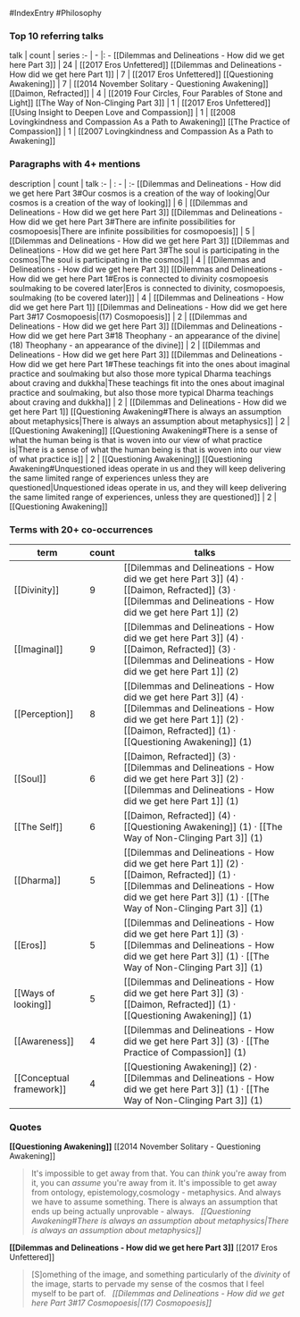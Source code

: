 #IndexEntry #Philosophy

### Top 10 referring talks
talk | count | series
:- | - |: -
[[Dilemmas and Delineations - How did we get here Part 3]] | 24 | [[2017 Eros Unfettered]]
[[Dilemmas and Delineations - How did we get here Part 1]] | 7 | [[2017 Eros Unfettered]]
[[Questioning Awakening]] | 7 | [[2014 November Solitary - Questioning Awakening]]
[[Daimon, Refracted]] | 4 | [[2019 Four Circles, Four Parables of Stone and Light]]
[[The Way of Non-Clinging Part 3]] | 1 | [[2017 Eros Unfettered]]
[[Using Insight to Deepen Love and Compassion]] | 1 | [[2008 Lovingkindness and Compassion As a Path to Awakening]]
[[The Practice of Compassion]] | 1 | [[2007 Lovingkindness and Compassion As a Path to Awakening]]

### Paragraphs with 4+ mentions
description | count | talk
:- | : - | :-
[[Dilemmas and Delineations - How did we get here Part 3#Our cosmos is a creation of the way of looking\|Our cosmos is a creation of the way of looking]] | 6 | [[Dilemmas and Delineations - How did we get here Part 3]]
[[Dilemmas and Delineations - How did we get here Part 3#There are infinite possibilities for cosmopoesis\|There are infinite possibilities for cosmopoesis]] | 5 | [[Dilemmas and Delineations - How did we get here Part 3]]
[[Dilemmas and Delineations - How did we get here Part 3#The soul is participating in the cosmos\|The soul is participating in the cosmos]] | 4 | [[Dilemmas and Delineations - How did we get here Part 3]]
[[Dilemmas and Delineations - How did we get here Part 1#Eros is connected to divinity cosmopoesis soulmaking to be covered later\|Eros is connected to divinity, cosmopoesis, soulmaking (to be covered later)]] | 4 | [[Dilemmas and Delineations - How did we get here Part 1]]
[[Dilemmas and Delineations - How did we get here Part 3#17 Cosmopoesis\|(17) Cosmopoesis]] | 2 | [[Dilemmas and Delineations - How did we get here Part 3]]
[[Dilemmas and Delineations - How did we get here Part 3#18 Theophany - an appearance of the divine\|(18) Theophany - an appearance of the divine]] | 2 | [[Dilemmas and Delineations - How did we get here Part 3]]
[[Dilemmas and Delineations - How did we get here Part 1#These teachings fit into the ones about imaginal practice and soulmaking but also those more typical Dharma teachings about craving and dukkha\|These teachings fit into the ones about imaginal practice and soulmaking, but also those more typical Dharma teachings about craving and dukkha]] | 2 | [[Dilemmas and Delineations - How did we get here Part 1]]
[[Questioning Awakening#There is always an assumption about metaphysics\|There is always an assumption about metaphysics]] | 2 | [[Questioning Awakening]]
[[Questioning Awakening#There is a sense of what the human being is that is woven into our view of what practice is\|There is a sense of what the human being is that is woven into our view of what practice is]] | 2 | [[Questioning Awakening]]
[[Questioning Awakening#Unquestioned ideas operate in us and they will keep delivering the same limited range of experiences unless they are questioned\|Unquestioned ideas operate in us, and they will keep delivering the same limited range of experiences, unless they are questioned]] | 2 | [[Questioning Awakening]]

### Terms with 20+ co-occurrences
term | count | talks
-|-|-
[[Divinity]] | 9 | <span class="counts">[[Dilemmas and Delineations - How did we get here Part 3]] (4) · [[Daimon, Refracted]] (3) · [[Dilemmas and Delineations - How did we get here Part 1]] (2)</span> 
[[Imaginal]] | 9 | <span class="counts">[[Dilemmas and Delineations - How did we get here Part 3]] (4) · [[Daimon, Refracted]] (3) · [[Dilemmas and Delineations - How did we get here Part 1]] (2)</span> 
[[Perception]] | 8 | <span class="counts">[[Dilemmas and Delineations - How did we get here Part 3]] (4) · [[Dilemmas and Delineations - How did we get here Part 1]] (2) · [[Daimon, Refracted]] (1) · [[Questioning Awakening]] (1)</span> 
[[Soul]] | 6 | <span class="counts">[[Daimon, Refracted]] (3) · [[Dilemmas and Delineations - How did we get here Part 3]] (2) · [[Dilemmas and Delineations - How did we get here Part 1]] (1)</span> 
[[The Self]] | 6 | <span class="counts">[[Daimon, Refracted]] (4) · [[Questioning Awakening]] (1) · [[The Way of Non-Clinging Part 3]] (1)</span> 
[[Dharma]] | 5 | <span class="counts">[[Dilemmas and Delineations - How did we get here Part 1]] (2) · [[Daimon, Refracted]] (1) · [[Dilemmas and Delineations - How did we get here Part 3]] (1) · [[The Way of Non-Clinging Part 3]] (1)</span> 
[[Eros]] | 5 | <span class="counts">[[Dilemmas and Delineations - How did we get here Part 1]] (3) · [[Dilemmas and Delineations - How did we get here Part 3]] (1) · [[The Way of Non-Clinging Part 3]] (1)</span> 
[[Ways of looking]] | 5 | <span class="counts">[[Dilemmas and Delineations - How did we get here Part 3]] (3) · [[Daimon, Refracted]] (1) · [[Questioning Awakening]] (1)</span> 
[[Awareness]] | 4 | <span class="counts">[[Dilemmas and Delineations - How did we get here Part 3]] (3) · [[The Practice of Compassion]] (1)</span> 
[[Conceptual framework]] | 4 | <span class="counts">[[Questioning Awakening]] (2) · [[Dilemmas and Delineations - How did we get here Part 3]] (1) · [[The Way of Non-Clinging Part 3]] (1)</span> 

### Quotes
**[[Questioning Awakening]]**
<span class="counts">[[2014 November Solitary - Questioning Awakening]]</span>
> It's impossible to get away from that. You can _think_ you're away from it, you can _assume_ you're away from it. It's impossible to get away from ontology, epistemology,cosmology - metaphysics. And always we have to assume something. There is always an assumption that ends up being actually unprovable - always. &nbsp;&nbsp;<span class="counts">_[[Questioning Awakening#There is always an assumption about metaphysics|There is always an assumption about metaphysics]]_</span>

**[[Dilemmas and Delineations - How did we get here Part 3]]**
<span class="counts">[[2017 Eros Unfettered]]</span>
> [S]omething of the image, and something particularly of the _divinity_ of the image, starts to pervade my sense of the cosmos that I feel myself to be part of. &nbsp;&nbsp;<span class="counts">_[[Dilemmas and Delineations - How did we get here Part 3#17 Cosmopoesis|(17) Cosmopoesis]]_</span>


